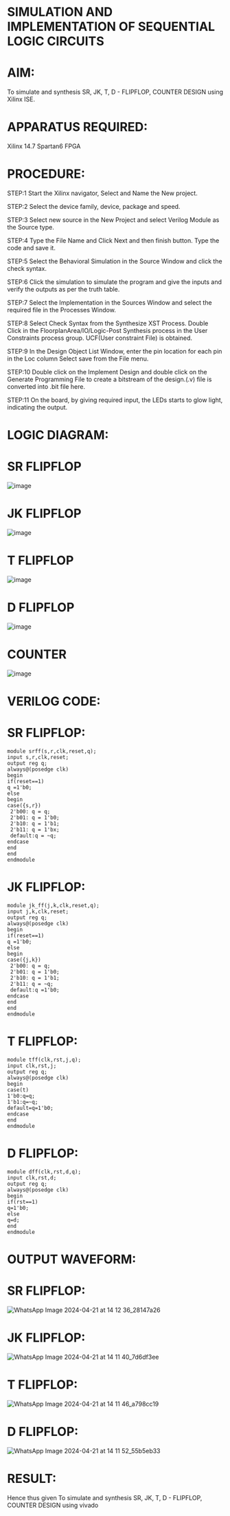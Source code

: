 # SIMULATION AND IMPLEMENTATION OF SEQUENTIAL LOGIC CIRCUITS

# AIM: 
 To simulate and synthesis SR, JK, T, D - FLIPFLOP, COUNTER DESIGN using Xilinx ISE.

# APPARATUS REQUIRED:

Xilinx 14.7
Spartan6 FPGA

# PROCEDURE:

STEP:1  Start  the Xilinx navigator, Select and Name the New project.

STEP:2  Select the device family, device, package and speed.       

STEP:3  Select new source in the New Project and select Verilog Module as the Source type.      

STEP:4  Type the File Name and Click Next and then finish button. Type the code and save it.

STEP:5  Select the Behavioral Simulation in the Source Window and click the check syntax.           

STEP:6  Click the simulation to simulate the program and  give the inputs and verify the outputs as per the truth table.  

STEP:7  Select the Implementation in the Sources Window and select the required file in the Processes Window.

STEP:8  Select Check Syntax from the Synthesize  XST Process. Double Click in the  FloorplanArea/IO/Logic-Post Synthesis process in the User Constraints process group. UCF(User constraint File) is obtained. 

STEP:9  In the Design Object List Window, enter the pin location for each pin in the Loc column Select save from the File menu.

STEP:10 Double click on the Implement Design and double click on the Generate Programming File to create a bitstream of the design.(.v) file is converted into .bit file here.

STEP:11  On the board, by giving required input, the LEDs starts to glow light, indicating the output.

# LOGIC DIAGRAM:

# SR FLIPFLOP

![image](https://github.com/navaneethans/VLSI-LAB-EXP-4/assets/6987778/77fb7f38-5649-4778-a987-8468df9ea3c3)


# JK FLIPFLOP

![image](https://github.com/navaneethans/VLSI-LAB-EXP-4/assets/6987778/1510e030-4ddc-42b1-88ce-d00f6f0dc7e6)

# T FLIPFLOP

![image](https://github.com/navaneethans/VLSI-LAB-EXP-4/assets/6987778/7a020379-efb1-4104-85ee-439d660baa08)


# D FLIPFLOP

![image](https://github.com/navaneethans/VLSI-LAB-EXP-4/assets/6987778/dda843c5-f0a0-4b51-93a2-eaa4b7fa8aa0)


# COUNTER

![image](https://github.com/navaneethans/VLSI-LAB-EXP-4/assets/6987778/a1fc5f68-aafb-49a1-93d2-779529f525fa)


# VERILOG CODE:
# SR FLIPFLOP:
```
module srff(s,r,clk,reset,q);
input s,r,clk,reset;
output reg q;
always@(posedge clk)
begin
if(reset==1)
q =1'b0;
else 
begin
case({s,r})
 2'b00: q = q;
 2'b01: q = 1'b0;
 2'b10: q = 1'b1;
 2'b11: q = 1'bx;
 default:q = ~q;
endcase
end 
end
endmodule
```
# JK FLIPFLOP:
```
module jk_ff(j,k,clk,reset,q);
input j,k,clk,reset;
output reg q;
always@(posedge clk)
begin
if(reset==1)
q =1'b0;
else 
begin
case({j,k})
 2'b00: q = q;
 2'b01: q = 1'b0;
 2'b10: q = 1'b1;
 2'b11: q = ~q;
 default:q =1'b0;
endcase
end 
end
endmodule
```
# T FLIPFLOP:
```
module tff(clk,rst,j,q);
input clk,rst,j;
output reg q;
always@(posedge clk)
begin
case(t)
1'b0:q=q;
1'b1:q=~q;
default=q=1'b0;
endcase
end
endmodule
```
# D FLIPFLOP:
```
module dff(clk,rst,d,q);
input clk,rst,d;
output reg q;
always@(posedge clk)
begin
if(rst==1)
q=1'b0;
else
q=d;
end
endmodule
```
# OUTPUT WAVEFORM:

# SR FLIPFLOP:
![WhatsApp Image 2024-04-21 at 14 12 36_28147a26](https://github.com/Afsar1276/VLSI-LAB-EXP-4/assets/161407741/6862bfd4-e55e-4dfa-8a0e-ecc45f24a73a)

# JK FLIPFLOP:
![WhatsApp Image 2024-04-21 at 14 11 40_7d6df3ee](https://github.com/Afsar1276/VLSI-LAB-EXP-4/assets/161407741/3e68b7f0-b719-4c89-a4db-bc65d8e52c95)

# T FLIPFLOP:
![WhatsApp Image 2024-04-21 at 14 11 46_a798cc19](https://github.com/Afsar1276/VLSI-LAB-EXP-4/assets/161407741/2e7464b0-7e77-474a-9e00-3c6d7c93d2a6)

# D FLIPFLOP:
![WhatsApp Image 2024-04-21 at 14 11 52_55b5eb33](https://github.com/Afsar1276/VLSI-LAB-EXP-4/assets/161407741/9d91daa4-c884-4aa2-b9d1-2060b9668e04)


# RESULT:
Hence thus given To simulate and synthesis SR, JK, T, D - FLIPFLOP, COUNTER DESIGN using vivado





